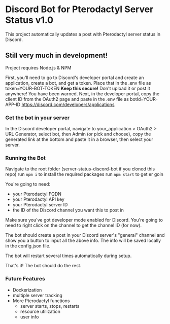 # Discord Bot for Pterodactyl Server Status v1.0
This project automatically updates a post with Pterodactyl server status in Discord.

## Still very much in development!
Project requires Node.js & NPM

First, you\'ll need to go to Discord\'s developer portal and create an application, create a bot, and get a token. Place that in the .env file as token=YOUR-BOT-TOKEN
**Keep this secure!** Don\'t upload it or post it anywhere! You have been warned.
Next, in the developer portal, copy the client ID from the OAuth2 page and paste in the .env file as botId=YOUR-APP-ID
https://discord.com/developers/applications

### Get the bot in your server
In the Discord developer portal, navigate to your_application > OAuth2 > URL Generator, select bot, then Admin (or pick and choose), copy the generated link at the bottom and paste it in a browser, then select your server.

### Running the Bot
Navigate to the root folder (server-status-discord-bot if you cloned this repo)
run `npm i` to install the required packages
run `npm start` to get er goin

You\'re going to need:
- your Pterodactyl FQDN
- your Pterodactyl API key
- your Pterodactyl server ID
- the ID of the Discord channel you want this to post in

Make sure you\'ve got developer mode enabled for Discord. You\'re going to need to right click on the channel to get the channel ID (for now).

The bot should create a post in your Discord server\'s "general" channel and show you a button to input all the above info. The info will be saved locally in the config.json file.

The bot will restart several times automatically during setup.

That\'s it! The bot should do the rest.

### Future Features
- Dockerization
- multiple server tracking
- More Pterodactyl functions
	- server starts, stops, restarts
	- resource utilization
	- user info

